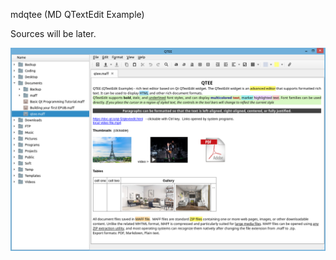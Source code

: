 mdqtee  (MD QTextEdit Example)

Sources will be later.

![mdqtee](https://raw.githubusercontent.com/md2222/mdqtee/master/mdqtee-screenshot-01.png)
